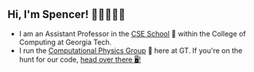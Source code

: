## Hi, I'm Spencer! 👋🏼👨🏻‍💻

* I am an Assistant Professor in the [CSE School](https://cse.gatech.edu) 🏫 within the College of Computing at Georgia Tech.
* I run the [Computational Physics Group](https://comp-physics.group) 🧠 here at GT. If you're on the hunt for our code, [head over there 🖥️!](https://github.com/comp-physics)

